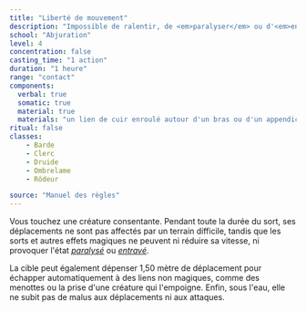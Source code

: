 ```yaml
---
title: "Liberté de mouvement"
description: "Impossible de ralentir, de <em>paralyser</em> ou d'<em>entraver</em> la cible."
school: "Abjuration"
level: 4
concentration: false
casting_time: "1 action"
duration: "1 heure"
range: "contact"
components:
  verbal: true
  somatic: true
  material: true
  materials: "un lien de cuir enroulé autour d'un bras ou d'un appendice similaire"
ritual: false
classes:
    - Barde
    - Clerc
    - Druide
    - Ombrelame
    - Rôdeur

source: "Manuel des règles"
---
```

Vous touchez une créature consentante. Pendant toute la durée du sort, ses déplacements ne sont pas affectés par un terrain difficile, tandis que les sorts et autres effets magiques ne peuvent ni réduire sa vitesse, ni provoquer l'état [_paralysé_](/gerer-la-sante-du-personnage/#paralyse) ou [_entravé_](/gerer-la-sante-du-personnage/#entrave).

La cible peut également dépenser 1,50 mètre de déplacement pour échapper automatiquement à des liens non magiques, comme des menottes ou la prise d'une créature qui l'empoigne. Enfin, sous l'eau, elle ne subit pas de malus aux déplacements ni aux attaques.

